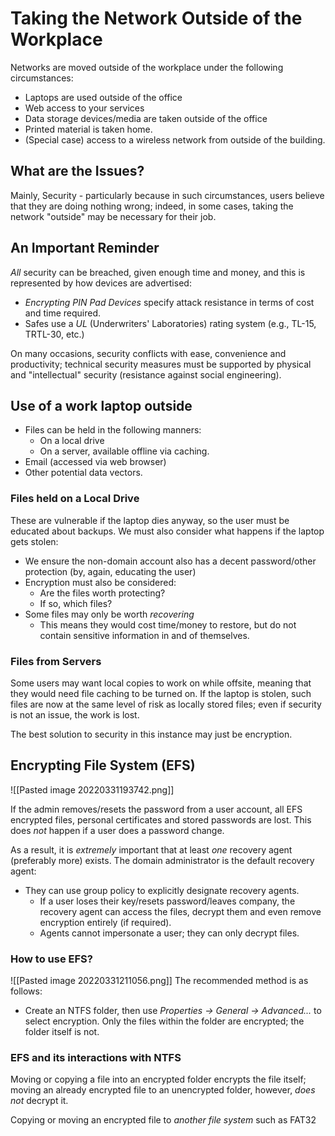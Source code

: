 # Taking the Network Outside of the Workplace
Networks are moved outside of the workplace under the following circumstances:
- Laptops are used outside of the office
- Web access to your services
- Data storage devices/media are taken outside of the office
- Printed material is taken home.
- (Special case) access to a wireless network from outside of the building.

## What are the Issues?
Mainly, Security - particularly because in such circumstances, users believe that they are doing nothing wrong; indeed, in some cases, taking the network "outside" may be necessary for their job.

## An Important Reminder
*All* security can be breached, given enough time and money, and this is represented by how devices are advertised:
- *Encrypting PIN Pad Devices* specify attack resistance in terms of cost and time required.
- Safes use a *UL* (Underwriters' Laboratories) rating system (e.g., TL-15, TRTL-30, etc.)

On many occasions, security conflicts with ease, convenience and productivity; technical security measures must be supported by physical and "intellectual" security (resistance against social engineering).

## Use of a work laptop outside
- Files can be held in the following manners:
	- On a local drive
	- On a server, available offline via caching.
- Email (accessed via web browser)
- Other potential data vectors.

### Files held on a Local Drive
These are vulnerable if the laptop dies anyway, so the user must be educated about backups. We must also consider what happens if the laptop gets stolen:
- We ensure the non-domain account also has a decent password/other protection (by, again, educating the user)
- Encryption must also be considered:
	- Are the files worth protecting?
	- If so, which files?
- Some files may only be worth *recovering*
	- This means they would cost time/money to restore, but do not contain sensitive information in and of themselves.

### Files from Servers
Some users may want local copies to work on while offsite, meaning that they would need file caching to be turned on. If the laptop is stolen, such files are now at the same level of risk as locally stored files; even if security is not an issue, the work is lost.

The best solution to security in this instance may just be encryption.

## Encrypting File System (EFS)

![[Pasted image 20220331193742.png]]

If the admin removes/resets the password from a user account, all EFS encrypted files, personal certificates and stored passwords are lost. This does *not* happen if a user does a password change.

As a result, it is *extremely* important that at least *one* recovery agent (preferably more) exists. The domain administrator is the default recovery agent:
- They can use group policy to explicitly designate recovery agents.
	- If a user loses their key/resets password/leaves company, the recovery agent can access the files, decrypt them and even remove encryption entirely (if required).
	- Agents cannot impersonate a user; they can only decrypt files.

### How to use EFS?
![[Pasted image 20220331211056.png]]
The recommended method is as follows:
- Create an NTFS folder, then use *Properties -> General -> Advanced...* to select encryption. Only the files within the folder are encrypted; the folder itself is not.

### EFS and its interactions with NTFS
Moving or copying a file into an encrypted folder encrypts the file itself; moving an already encrypted file to an unencrypted folder, however, *does not* decrypt it.

Copying or moving an encrypted file to *another file system* such as FAT32 